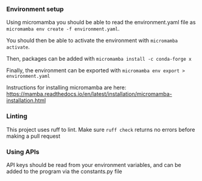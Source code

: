 ### Environment setup
Using micromamba you should be able to read the environment.yaml file as `micromamba env create -f environment.yaml`.

You should then be able to activate the environment with `micromamba activate`.

Then, packages can be added with `micromamba install -c conda-forge x`

Finally, the environment can be exported with `micromamba env export > environment.yaml`

Instructions for installing micromamba are here: https://mamba.readthedocs.io/en/latest/installation/micromamba-installation.html

### Linting
This project uses ruff to lint. Make sure `ruff check` returns no errors before making a pull request

### Using APIs
API keys should be read from your environment variables, and can be added to the program via the constants.py file